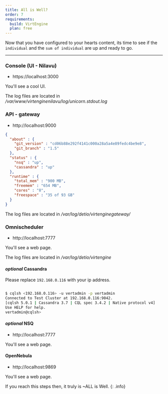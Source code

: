 ```yaml
---
title: All is Well?
order: 7
requirements:
  build: VirtEngine
  plan: free
---
```


Now that you have configured to your hearts content, its time to see if the `individual` and the `sum of individual` are up and ready to go.

---

### Console (UI - Nilavu)

- https://localhost:3000

You'll see a cool UI.

The log files are located in */var/www/virtenginenilavu/log/unicorn.stdout.log*


### API - gateway

- http://localhost:9000

~~~json
{
  "about" : {
    "git_version" : "cd06b88e292f4141c000a28a5a4e89fedc4be9e8",
    "git_branch" : "1.5"
  },
  "status" : {
    "nsq" : "up",
    "cassandra" : "up"
  },
  "runtime" : {
    "total_mem" : "900 MB",
    "freemem" : "654 MB",
    "cores" : "8",
    "freespace" : "35 of 93 GB"
  }
}
~~~

The log files are located in  */var/log/detio/virtenginegateway/*


### Omnischeduler

- http://localhost:7777

You'll see a web page.

The log files are located in */var/log/detio/virtengine*

#### *optional* Cassandra

Please replace `192.168.0.116` with  your ip address.

~~~bash

$ cqlsh <192.168.0.116> -u vertadmin -p vertadmin
Connected to Test Cluster at 192.168.0.116:9042.
[cqlsh 5.0.1 | Cassandra 3.7 | CQL spec 3.4.2 | Native protocol v4]
Use HELP for help.
vertadmin@cqlsh>

~~~

#### *optional* NSQ

- http://localhost:7777

You'll see a web page.

#### OpenNebula

- http://localhost:9869

You'll see a web page.

If you reach this steps then, it truly is ~ALL is Well.
{: .info}
